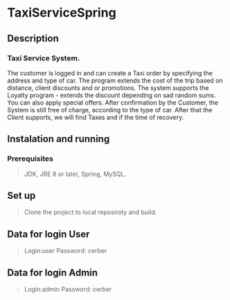 # TaxiServiceSpring

## Description
### Taxi Service System. 
The customer is logged in and can create a Taxi order by specifying the address and type of car. The program extends the cost of the trip based on distance, client discounts and or promotions. The system supports the Loyalty program - extends the discount depending on sad random sums. You can also apply special offers. After confirmation by the Customer, the System is still free of charge, according to the type of car. After that the Client supports, we will find Taxes and if the time of recovery.

## Instalation and running

### Prerequisites
>JDK, JRE 8 or later,
>Spring,
>MySQL.

## Set up
>Clone the project to local reposiroty and build.

## Data for login User
>Login:user
>Password: cerber

## Data for login Admin
>Login:admin
>Password: cerber


